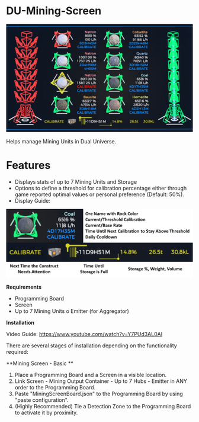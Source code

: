 # DU-Mining-Screen

![Gallery](https://raw.githubusercontent.com/d6rks1lv3rz3r0/DU-Mining-Screen/main/Splash.png)

Helps manage Mining Units in Dual Universe.

# Features
- Displays stats of up to 7 Mining Units and Storage
- Options to define a threshold for calibration percentage either through game reported optimal values or personal preference (Default: 50%).
- Display Guide:

![Gallery](https://raw.githubusercontent.com/d6rks1lv3rz3r0/DU-Mining-Screen/main/Guide.png)

**Requirements**
- Programming Board
- Screen
- Up to 7 Mining Units
o Emitter (for Aggregator)

**Installation**

Video Guide: https://www.youtube.com/watch?v=Y7PUd3AL0AI

There are several stages of installation depending on the functionality required:

**Mining Screen - Basic **
1) Place a Programming Board and a Screen in a visible location.
2) Link Screen - Mining Output Container - Up to 7 Hubs - Emitter in ANY order to the Programming Board.
3) Paste "MiningScreenBoard.json" to the Programming Board by using "paste configuration".
4) (Highly Recommended) Tie a Detection Zone to the Programming Board to activate it by proximity.
